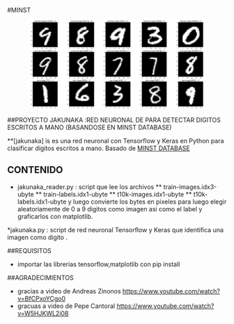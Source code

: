 #MINST

<p align="center">
  <img src="logo.png" width="400" alt="MINST DATABASE">
</p>
##PROYECTO JAKUNAKA :RED NEURONAL DE PARA DETECTAR DIGITOS ESCRITOS A MANO (BASANDOSE EN MINST DATABASE)

**[jakunaka] is es una red neuronal con Tensorflow y Keras en Python para clasificar dígitos escritos a mano. Basado de [MINST DATABASE](https://yann.lecun.com/exdb/mnist/)

## CONTENIDO
* jakunaka_reader.py : script que lee los archivos
** train-images.idx3-ubyte
** train-labels.idx1-ubyte
** t10k-images.idx1-ubyte
** t10k-labels.idx1-ubyte
y luego convierte los bytes en pixeles para luego elegir aleatoriamente de 0 a 9 digitos como imagen asi como el label y graficarlos con matplotlib.

*jakunaka.py : script de red neuronal Tensorflow y Keras que identifica una imagen como digito .


##REQUISITOS
* importar las librerias tensorflow,matplotlib con pip install

##AGRADECIMIENTOS
* gracias a video de Andreas Zinonos https://www.youtube.com/watch?v=BfCPxoYCgo0
* gracuas a video de Pepe Cantoral https://www.youtube.com/watch?v=W5HJKWL2i08
